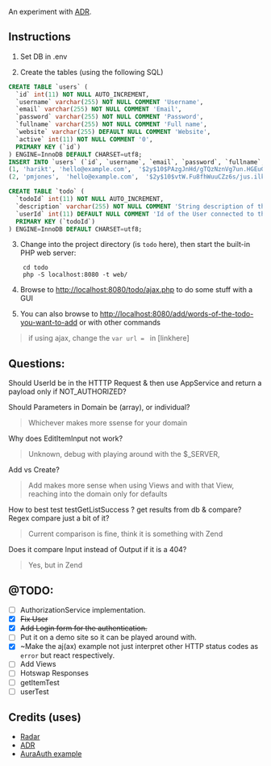 
An experiment with [ADR](https://github.com/pmjones/adr).

## Instructions 

1. Set DB in .env

2. Create the tables (using the following SQL)

  ```sql
  CREATE TABLE `users` (
    `id` int(11) NOT NULL AUTO_INCREMENT,
    `username` varchar(255) NOT NULL COMMENT 'Username',
    `email` varchar(255) NOT NULL COMMENT 'Email',
    `password` varchar(255) NOT NULL COMMENT 'Password',
    `fullname` varchar(255) NOT NULL COMMENT 'Full name',
    `website` varchar(255) DEFAULT NULL COMMENT 'Website',
    `active` int(11) NOT NULL COMMENT '0',
    PRIMARY KEY (`id`)
  ) ENGINE=InnoDB DEFAULT CHARSET=utf8;
  INSERT INTO `users` (`id`, `username`, `email`, `password`, `fullname`, `website`, `active`) VALUES
  (1, 'harikt', 'hello@example.com',  '$2y$10$PAzgJnHd/gTQzNznVg7un.HGEuGHYtYACCFknGuf.4diSunu3MA7C', 'Hari KT',  'http://harikt.com', 1),
  (2, 'pmjones',  'hello@example.com',  '$2y$10$vtW.Fu8fhWuuCZz6s/jus.ilkzOMjMGwbzdkZNUzIVZLc.PV/6dVG', 'Paul M Jones', 'http://paul-m-jones.com',  1);
  ```
  ```sql
  CREATE TABLE `todo` (
    `todoId` int(11) NOT NULL AUTO_INCREMENT,
    `description` varchar(255) NOT NULL COMMENT 'String description of this Todo',
    `userId` int(11) DEFAULT NULL COMMENT 'Id of the User connected to this Todo',
    PRIMARY KEY (`todoId`)
  ) ENGINE=InnoDB DEFAULT CHARSET=utf8;
  ```

3. Change into the project directory (is `todo` here), then start the built-in PHP web server:
```
    cd todo
    php -S localhost:8080 -t web/
```

4. Browse to <http://localhost:8080/todo/ajax.php> to do some stuff with a GUI

5. You can also browse to <http://localhost:8080/add/words-of-the-todo-you-want-to-add> or with other commands
> if using ajax, change the `var url = ` in [linkhere]

## Questions: 
Should UserId be in the HTTTP Request & then use AppService and return a payload only if NOT_AUTHORIZED?

Should Parameters in Domain be (array), or individual?
> Whichever makes more ssense for your domain

Why does EditItemInput not work?
> Unknown, debug with playing around with the $_SERVER, 

Add vs Create?
> Add makes more sense when using Views and with that View, reaching into the domain only for defaults

How to best test testGetListSuccess ? get results from db & compare? Regex compare just a bit of it?
> Current comparison is fine, think it is something with Zend

Does it compare Input instead of Output if it is a 404?
> Yes, but in Zend 

## @TODO: 
* [ ] AuthorizationService implementation.
* [x] ~~Fix User~~
* [x] ~~Add Login form for the authentication.~~
* [ ] Put it on a demo site so it can be played around with.
* [x] ~Make the aj(ax) example not just interpret other HTTP status codes as `error` but react respectively.
* [ ] Add Views
* [ ] Hotswap Responses
* [ ] getItemTest
* [ ] userTest

## Credits (uses)
- [Radar](https://github.com/radarphp/Radar.Adr/)
- [ADR](https://github.com/pmjones/adr)
- [AuraAuth example](https://github.com/harikt/authentication-pdo-example)